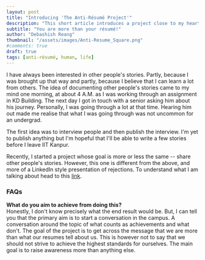 ```yaml
---
layout: post
title: "Introducing 'The Anti-Résumé Project'"
description: "This short article introduces a project close to my heart. The goal of this project is to get across the message that we are more than the achievements that show up on our résumés."
subtitle: "You are more than your résumé!"
author: "Debashish Reang"
thumbnail: "/assets/images/Anti-Resume_Square.png"
#comments: true
draft: true
tags: [anti-résumé, human, life]
---
```

I have always been interested in other people's stories. Partly, because I was brought up that way and partly, because I believe that I can learn a lot from others. The idea of documenting other people's stories came to my mind one morning, at about 4 A.M. as I was working through an assignment in KD Building. The next day I got in touch with a senior asking him about his journey. Personally, I was going through a lot at that time. Hearing him out made me realise that what I was going through was not uncommon for an undergrad.

The first idea was to interview people and then publish the interview. I'm yet to publish anything but I'm hopeful that I'll be able to write a few stories before I leave IIT Kanpur.

Recently, I started a project whose goal is more or less the same -- share other people's stories. However, this one is different from the above, and more of a LinkedIn style presentation of rejections. To understand what I am talking about head to this [link](https://reangdeba.github.io).

### FAQs
**What do you aim to achieve from doing this?**<br>
Honestly, I don't know precisely what the end result would be. But, I can tell you that the primary aim is to start a conversation in the campus. A conversation around the topic of what counts as achievements and what don't. The goal of the project is to get across the message that we are more than what our resumes tell about us. This is however not to say that we should not strive to achieve the highest standards for ourselves. The main goal is to raise awareness more than anything else.
